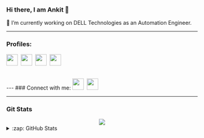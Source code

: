 ### Hi there, I am Ankit 👋

<!--
**ankitrhode/ankitrhode** is a ✨ _special_ ✨ repository because its `README.md` (this file) appears on your GitHub profile.

Here are some ideas to get you started:

- 🔭 I’m currently working on DELL Technologies as a Automation Engineer
- 🌱 I’m currently learning Full Stack Development and Machine Learning
- 👯 I’m looking to collaborate on ...
- 🤔 I’m looking for help with ...
- 💬 Ask me about ...
- 📫 How to reach me: ...
- 😄 Pronouns: ...
- ⚡ Fun fact: ...
-->

🔭 I’m currently working on DELL Technologies as an Automation Engineer.

---
### Profiles:
<a href="https://www.hackerrank.com/ankitrhode" alt="Linkedin"><img src="https://cdn.jsdelivr.net/npm/simple-icons@v3/icons/hackerrank.svg" height="30" width="30"></a>&nbsp;
<a href="https://auth.geeksforgeeks.org/user/ankitrhode/profile" alt="Linkedin"><img src="https://cdn.jsdelivr.net/npm/simple-icons@v3/icons/geeksforgeeks.svg" height="30" width="30"></a>&nbsp;
<a href="https://www.codechef.com/users/ankitrhode" alt="Linkedin"><img src="https://cdn.jsdelivr.net/npm/simple-icons@v3/icons/codechef.svg" height="30" width="30"></a>&nbsp;
<a href="https://github.com/ankitrhode?tab=repositories" alt="Linkedin"><img src="https://cdn.jsdelivr.net/npm/simple-icons@v3/icons/github.svg" height="30" width="30"></a>&nbsp;

<br />
---
### Connect with me:
<a href="https://www.linkedin.com/in/ankitcse/" alt="Linkedin"><img src="https://cdn.jsdelivr.net/npm/simple-icons@v3/icons/linkedin.svg" height="30" width="30"></a>&nbsp;
<a href="https://twitter.com/Ankit77372326" alt="Linkedin"><img src="https://cdn.jsdelivr.net/npm/simple-icons@v3/icons/twitter.svg" height="30" width="30"></a>&nbsp;

---
### Git Stats
<div align="center">
<img src="https://github-readme-stats.vercel.app/api?username=ankitrhode&theme=chartreuse-dark&show_icons=true"/>
</div>

<details>
  <summary>:zap: GitHub Stats</summary>

  <img src="https://github-readme-stats.vercel.app/api?username=ankitrhode&theme=chartreuse-dark&show_icons=true"/>

</details>


